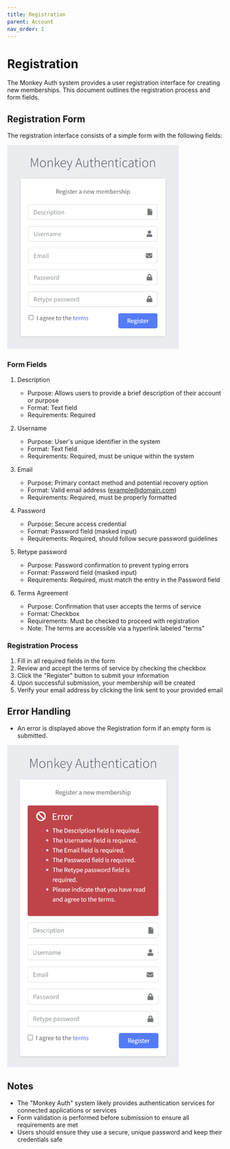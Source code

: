 ```yaml
---
title: Registration
parent: Account
nav_order: 1
---
```


# Registration

The Monkey Auth system provides a user registration interface for creating new memberships. This document outlines the registration process and form fields.

## Registration Form
The registration interface consists of a simple form with the following fields:

<img src="../images/AccountRegistration.png" alt="Registration" width="400"/>

### Form Fields
1. Description
   - Purpose: Allows users to provide a brief description of their account or purpose
   - Format: Text field
   - Requirements: Required

2. Username
   - Purpose: User's unique identifier in the system
   - Format: Text field
   - Requirements: Required, must be unique within the system

3. Email
   - Purpose: Primary contact method and potential recovery option
   - Format: Valid email address (example@domain.com)
   - Requirements: Required, must be properly formatted

4. Password
   - Purpose: Secure access credential
   - Format: Password field (masked input)
   - Requirements: Required, should follow secure password guidelines

5. Retype password
   - Purpose: Password confirmation to prevent typing errors
   - Format: Password field (masked input)
   - Requirements: Required, must match the entry in the Password field

6. Terms Agreement
   - Purpose: Confirmation that user accepts the terms of service
   - Format: Checkbox
   - Requirements: Must be checked to proceed with registration
   - Note: The terms are accessible via a hyperlink labeled "terms"

### Registration Process
1. Fill in all required fields in the form
2. Review and accept the terms of service by checking the checkbox
3. Click the "Register" button to submit your information
4. Upon successful submission, your membership will be created
5. Verify your email address by clicking the link sent to your provided email

## Error Handling
- An error is displayed above the Registration form if an empty form is submitted.

<img src="../images/AccountRegistrationRequiredError.png" alt="Registration required error" width="400"/>

## Notes
- The "Monkey Auth" system likely provides authentication services for connected applications or services
- Form validation is performed before submission to ensure all requirements are met
- Users should ensure they use a secure, unique password and keep their credentials safe
